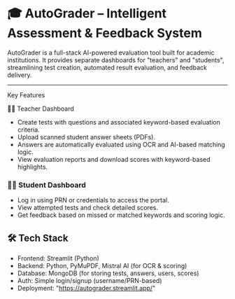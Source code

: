 # 🎓 AutoGrader – Intelligent Assessment & Feedback System

AutoGrader is a full-stack AI-powered evaluation tool built for academic institutions. It provides separate dashboards for "teachers" and "students", streamlining test creation, automated result evaluation, and feedback delivery.

---
Key Features

👩‍🏫 Teacher Dashboard
- Create tests with questions and associated keyword-based evaluation criteria.
- Upload scanned student answer sheets (PDFs).
- Answers are automatically evaluated using OCR and AI-based matching logic.
- View evaluation reports and download scores with keyword-based highlights.

### 👨‍🎓 Student Dashboard
- Log in using PRN or credentials to access the portal.
- View attempted tests and check detailed scores.
- Get feedback based on missed or matched keywords and scoring logic.

## 🛠️ Tech Stack

- Frontend: Streamlit (Python)
- Backend: Python, PyMuPDF, Mistral AI (for OCR & scoring)
- Database: MongoDB (for storing tests, answers, users, scores)
- Auth: Simple login/signup (username/PRN-based)
- Deployment: "https://autograder.streamlit.app/"


